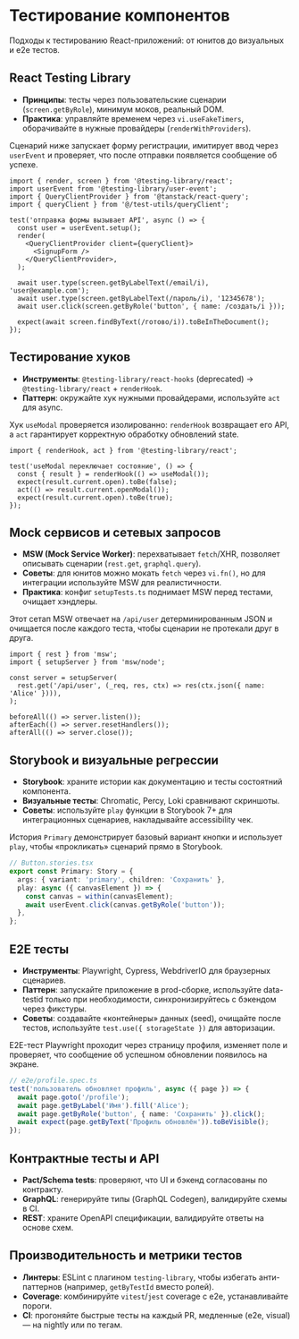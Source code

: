 # Тестирование компонентов

Подходы к тестированию React-приложений: от юнитов до визуальных и e2e тестов.

## React Testing Library

- **Принципы**: тесты через пользовательские сценарии (`screen.getByRole`), минимум моков, реальный DOM.
- **Практика**: управляйте временем через `vi.useFakeTimers`, оборачивайте в нужные провайдеры (`renderWithProviders`).

Сценарий ниже запускает форму регистрации, имитирует ввод через `userEvent` и проверяет, что после отправки появляется сообщение об успехе.

```tsx
import { render, screen } from '@testing-library/react';
import userEvent from '@testing-library/user-event';
import { QueryClientProvider } from '@tanstack/react-query';
import { queryClient } from '@/test-utils/queryClient';

test('отправка формы вызывает API', async () => {
  const user = userEvent.setup();
  render(
    <QueryClientProvider client={queryClient}>
      <SignupForm />
    </QueryClientProvider>,
  );

  await user.type(screen.getByLabelText(/email/i), 'user@example.com');
  await user.type(screen.getByLabelText(/пароль/i), '12345678');
  await user.click(screen.getByRole('button', { name: /создать/i }));

  expect(await screen.findByText(/готово/i)).toBeInTheDocument();
});
```

## Тестирование хуков

- **Инструменты**: `@testing-library/react-hooks` (deprecated) → `@testing-library/react` + `renderHook`.
- **Паттерн**: окружайте хук нужными провайдерами, используйте `act` для async.

Хук `useModal` проверяется изолированно: `renderHook` возвращает его API, а `act` гарантирует корректную обработку обновлений state.

```tsx
import { renderHook, act } from '@testing-library/react';

test('useModal переключает состояние', () => {
  const { result } = renderHook(() => useModal());
  expect(result.current.open).toBe(false);
  act(() => result.current.openModal());
  expect(result.current.open).toBe(true);
});
```

## Mock сервисов и сетевых запросов

- **MSW (Mock Service Worker)**: перехватывает `fetch`/XHR, позволяет описывать сценарии (`rest.get`, `graphql.query`).
- **Советы**: для юнитов можно мокать `fetch` через `vi.fn()`, но для интеграции используйте MSW для реалистичности.
- **Практика**: конфиг `setupTests.ts` поднимает MSW перед тестами, очищает хэндлеры.

Этот сетап MSW отвечает на `/api/user` детерминированным JSON и очищается после каждого теста, чтобы сценарии не протекали друг в друга.

```tsx
import { rest } from 'msw';
import { setupServer } from 'msw/node';

const server = setupServer(
  rest.get('/api/user', (_req, res, ctx) => res(ctx.json({ name: 'Alice' }))),
);

beforeAll(() => server.listen());
afterEach(() => server.resetHandlers());
afterAll(() => server.close());
```

## Storybook и визуальные регрессии

- **Storybook**: храните истории как документацию и тесты состоятний компонента.
- **Визуальные тесты**: Chromatic, Percy, Loki сравнивают скриншоты.
- **Советы**: используйте `play` функции в Storybook 7+ для интеграционных сценариев, накладывайте accessibility чек.

История `Primary` демонстрирует базовый вариант кнопки и использует `play`, чтобы «прокликать» сценарий прямо в Storybook.

```ts
// Button.stories.tsx
export const Primary: Story = {
  args: { variant: 'primary', children: 'Сохранить' },
  play: async ({ canvasElement }) => {
    const canvas = within(canvasElement);
    await userEvent.click(canvas.getByRole('button'));
  },
};
```

## E2E тесты

- **Инструменты**: Playwright, Cypress, WebdriverIO для браузерных сценариев.
- **Паттерн**: запускайте приложение в prod-сборке, используйте data-testid только при необходимости, синхронизируйтесь с бэкендом через фикстуры.
- **Советы**: создавайте «контейнеры» данных (seed), очищайте после тестов, используйте `test.use({ storageState })` для авторизации.

E2E-тест Playwright проходит через страницу профиля, изменяет поле и проверяет, что сообщение об успешном обновлении появилось на экране.

```ts
// e2e/profile.spec.ts
test('пользователь обновляет профиль', async ({ page }) => {
  await page.goto('/profile');
  await page.getByLabel('Имя').fill('Alice');
  await page.getByRole('button', { name: 'Сохранить' }).click();
  await expect(page.getByText('Профиль обновлён')).toBeVisible();
});
```

## Контрактные тесты и API

- **Pact/Schema tests**: проверяют, что UI и бэкенд согласованы по контракту.
- **GraphQL**: генерируйте типы (GraphQL Codegen), валидируйте схемы в CI.
- **REST**: храните OpenAPI спецификации, валидируйте ответы на основе схем.

## Производительность и метрики тестов

- **Линтеры**: ESLint с плагином `testing-library`, чтобы избегать анти-паттернов (например, `getByTestId` вместо ролей).
- **Coverage**: комбинируйте `vitest`/`jest` coverage с e2e, устанавливайте пороги.
- **CI**: прогоняйте быстрые тесты на каждый PR, медленные (e2e, visual) — на nightly или по тегам.
